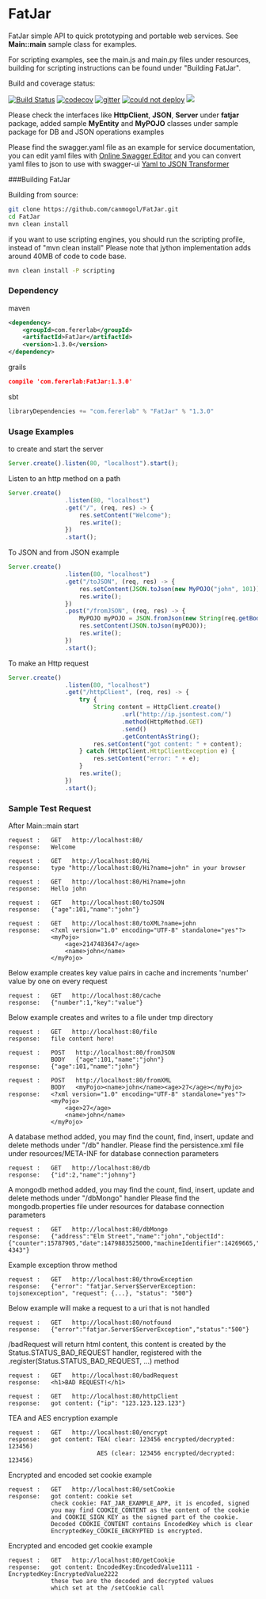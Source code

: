 # FatJar
FatJar simple API to quick prototyping and portable web services. See **Main::main** sample class for examples.

For scripting examples, see the main.js and main.py files under resources, building for scripting instructions can be found under "Building FatJar".


Build and coverage status:

[![Build Status](https://travis-ci.org/canmogol/FatJar.svg?branch=master)](https://travis-ci.org/canmogol/FatJar) [![codecov](https://codecov.io/gh/canmogol/FatJar/branch/master/graph/badge.svg)](https://codecov.io/gh/canmogol/FatJar) [![gitter](https://badges.gitter.im/canmogol/FatJar.svg)](https://gitter.im/FatJar/Lobby?utm_source=badge&utm_medium=badge&utm_campaign=pr-badge&utm_content=badge) [![could not deploy][2]][1] [<img src="https://img.shields.io/maven-central/v/com.fererlab/FatJar*.svg?label=latest%20release"/>](http://search.maven.org/#search|ga|1|FatJar) 

  [1]: https://fatjar-travis.herokuapp.com/
  [2]: https://fatjar-travis.herokuapp.com/badgeFlat (FatJar Heroku Deployment Status)


Please check the interfaces like **HttpClient**, **JSON**, **Server** under **fatjar** package,
added sample **MyEntity** and **MyPOJO** classes under sample package for DB and JSON operations examples


Please find the swagger.yaml file as an example for service documentation,
you can edit yaml files with [Online Swagger Editor](http://editor.swagger.io/#/)
and you can convert yaml files to json to use with swagger-ui [Yaml to JSON Transformer](https://apimatic.io/transformer)



###Building FatJar

Building from source:

```sh
git clone https://github.com/canmogol/FatJar.git
cd FatJar
mvn clean install
```

if you want to use scripting engines, you should run the scripting profile, instead of "mvn clean install"
Please note that jython implementation adds around 40MB of code to code base.
```sh
mvn clean install -P scripting
```


### Dependency

maven
```xml
<dependency>
    <groupId>com.fererlab</groupId>
    <artifactId>FatJar</artifactId>
    <version>1.3.0</version>
</dependency>
```

grails
```json
compile 'com.fererlab:FatJar:1.3.0'
```

sbt
```scala
libraryDependencies += "com.fererlab" % "FatJar" % "1.3.0"
```

### Usage Examples

to create and start the server
```javascript
Server.create().listen(80, "localhost").start();
```

Listen to an http method on a path
```javascript
Server.create()
                .listen(80, "localhost")
                .get("/", (req, res) -> {
                    res.setContent("Welcome");
                    res.write();
                })
                .start();
```

To JSON and from JSON example
```javascript
Server.create()
                .listen(80, "localhost")
                .get("/toJSON", (req, res) -> {
                    res.setContent(JSON.toJson(new MyPOJO("john", 101)));
                    res.write();
                })
                .post("/fromJSON", (req, res) -> {
                    MyPOJO myPOJO = JSON.fromJson(new String(req.getBody()), MyPOJO.class);
                    res.setContent(JSON.toJson(myPOJO));
                    res.write();
                })
                .start();
```

To make an Http request
```javascript
Server.create()
                .listen(80, "localhost")
                .get("/httpClient", (req, res) -> {
                    try {
                        String content = HttpClient.create()
                                .url("http://ip.jsontest.com/")
                                .method(HttpMethod.GET)
                                .send()
                                .getContentAsString();
                        res.setContent("got content: " + content);
                    } catch (HttpClient.HttpClientException e) {
                        res.setContent("error: " + e);
                    }
                    res.write();
                })
                .start();
```



### Sample Test Request

After Main::main start

```
request :   GET   http://localhost:80/
response:   Welcome
```

```
request :   GET   http://localhost:80/Hi
response:   type "http://localhost:80/Hi?name=john" in your browser
```

```
request :   GET   http://localhost:80/Hi?name=john
response:   Hello john
```

```
request :   GET   http://localhost:80/toJSON
response:   {"age":101,"name":"john"}
```

```
request :   GET   http://localhost:80/toXML?name=john
response:   <?xml version="1.0" encoding="UTF-8" standalone="yes"?>
            <myPojo>
                <age>2147483647</age>
                <name>john</name>
            </myPojo>
```

Below example creates key value pairs in cache and increments 'number'
value by one on every request
```
request :   GET   http://localhost:80/cache
response:   {"number":1,"key":"value"}
```

Below example creates and writes to a file under tmp directory
```
request :   GET   http://localhost:80/file
response:   file content here!
```

```
request :   POST   http://localhost:80/fromJSON
            BODY   {"age":101,"name":"john"}
response:   {"age":101,"name":"john"}
```

```
request :   POST   http://localhost:80/fromXML
            BODY   <myPojo><name>john</name><age>27</age></myPojo>
response:   <?xml version="1.0" encoding="UTF-8" standalone="yes"?>
            <myPojo>
                <age>27</age>
                <name>john</name>
            </myPojo>
```

A database method added, you may find the count, find, insert, update and delete methods under "/db" handler.
Please find the persistence.xml file under resources/META-INF for database connection parameters
```
request :   GET   http://localhost:80/db
response:   {"id":2,"name":"johnny"}
```

A mongodb method added, you may find the count, find, insert, update and delete methods under "/dbMongo" handler
Please find the mongodb.properties file under resources for database connection parameters
```
request :   GET   http://localhost:80/dbMongo
response:   {"address":"Elm Street","name":"john","objectId":{"counter":15787905,"date":1479883525000,"machineIdentifier":14269665,"processIdentifier":29177,"time":1479883525000,"timeSecond":1479883525,"timestamp":1479883525},"phone":"555-4343"}
```

Example exception throw method
```
request :   GET   http://localhost:80/throwException
response:   {"error": "fatjar.Server$ServerException: tojsonexception", "request": {...}, "status": "500"}
```

Below example will make a request to a uri that is not handled 
```
request :   GET   http://localhost:80/notfound
response:   {"error":"fatjar.Server$ServerException","status":"500"}
```

/badRequest will return html content, 
this content is created by the Status.STATUS_BAD_REQUEST handler,
registered with the .register(Status.STATUS_BAD_REQUEST, ...) method
```
request :   GET   http://localhost:80/badRequest
response:   <h1>BAD REQUEST!</h1> 
```

```
request :   GET   http://localhost:80/httpClient
response:   got content: {"ip": "123.123.123.123"}
```

TEA and AES encryption example
```
request :   GET   http://localhost:80/encrypt
response:   got content: TEA( clear: 123456 encrypted/decrypted: 123456)
                         AES (clear: 123456 encrypted/decrypted: 123456)
```

Encrypted and encoded set cookie example
```
request :   GET   http://localhost:80/setCookie
response:   got content: cookie set
            check cookie: FAT_JAR_EXAMPLE_APP, it is encoded, signed
            you may find COOKIE_CONTENT as the content of the cookie
            and COOKIE_SIGN_KEY as the signed part of the cookie.
            Decoded COOKIE_CONTENT contains EncodedKey which is clear
            EncryptedKey_COOKIE_ENCRYPTED is encrypted.
```

Encrypted and encoded get cookie example
```
request :   GET   http://localhost:80/getCookie
response:   got content: EncodedKey:EncodedValue1111 - EncryptedKey:EncryptedValue2222
            these two are the decoded and decrypted values
            which set at the /setCookie call
```
